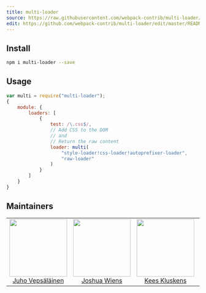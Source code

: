 ```yaml
---
title: multi-loader
source: https://raw.githubusercontent.com/webpack-contrib/multi-loader/master/README.md
edit: https://github.com/webpack-contrib/multi-loader/edit/master/README.md
---
```

## Install

```bash
npm i multi-loader --save
```

## Usage

``` javascript
var multi = require("multi-loader");
{
	module: {
		loaders: [
			{
				test: /\.css$/,
				// Add CSS to the DOM
				// and
				// Return the raw content
				loader: multi(
					"style-loader!css-loader!autoprefixer-loader",
					"raw-loader"
				)
			}
		]
	}
}
```

## Maintainers

<table>
  <tbody>
    <tr>
      <td align="center">
        <img width="150" height="150"
        src="https://avatars3.githubusercontent.com/u/166921?v=3&s=150">
        </br>
        <a href="https://github.com/bebraw">Juho Vepsäläinen</a>
      </td>
      <td align="center">
        <img width="150" height="150"
        src="https://avatars2.githubusercontent.com/u/8420490?v=3&s=150">
        </br>
        <a href="https://github.com/d3viant0ne">Joshua Wiens</a>
      </td>
      <td align="center">
        <img width="150" height="150"
        src="https://avatars3.githubusercontent.com/u/533616?v=3&s=150">
        </br>
        <a href="https://github.com/SpaceK33z">Kees Kluskens</a>
      </td>
      <td align="center">
        <img width="150" height="150"
        src="https://avatars3.githubusercontent.com/u/3408176?v=3&s=150">
        </br>
        <a href="https://github.com/TheLarkInn">Sean Larkin</a>
      </td>
    </tr>
  <tbody>
</table>


[npm]: https://img.shields.io/npm/v/multi-loader.svg
[npm-url]: https://npmjs.com/package/multi-loader

[deps]: https://david-dm.org/webpack-contrib/multi-loader.svg
[deps-url]: https://david-dm.org/webpack-contrib/multi-loader

[chat]: https://img.shields.io/badge/gitter-webpack%2Fwebpack-brightgreen.svg
[chat-url]: https://gitter.im/webpack/webpack
